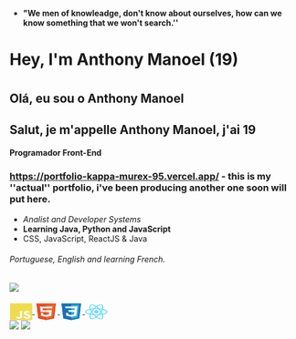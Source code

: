 - __"We men of knowleadge, don't know about ourselves, how can we know something that we won't search.''__

# Hey, I'm Anthony Manoel (19) <h1>
## Olá, eu sou o Anthony Manoel <h4>
  ## Salut, je m'appelle Anthony Manoel, j'ai 19
  #### Programador Front-End
  ### https://portfolio-kappa-murex-95.vercel.app/ - this is my ''actual'' portfolio, i've been producing another one soon will put here.
- _Analist and Developer Systems_
- __Learning Java, Python and JavaScript__
- CSS, JavaScript, ReactJS & Java
###### Portuguese, English and learning French. <h6>
<div>
  <a href="https://github.com/anthonymanoel">
  <img height="200em" src="https://github-readme-stats.vercel.app/api/top-langs/?username=anthonymanoel&layout=compact&langs_count=7&theme=dark"/>
</div>
  <div style="display: inline_block"><br>
  <img align="center" alt="anthony-Js" height="30" width="40" src="https://raw.githubusercontent.com/devicons/devicon/master/icons/javascript/javascript-plain.svg">
  <img align="center" alt="anthony-HTML" height="30" width="40" src="https://raw.githubusercontent.com/devicons/devicon/master/icons/html5/html5-original.svg">
  <img align="center" alt="anthony-CSS" height="30" width="40" src="https://raw.githubusercontent.com/devicons/devicon/master/icons/css3/css3-original.svg">
  <img align="center" alt="anthony-react" height="30" width="40" src="https://raw.githubusercontent.com/devicons/devicon/master/icons/react/react-original.svg"> 
</div>
<div> 
  <a href="https://www.instagram.com/_anthonymanoel__/" target="_blank"><img src="https://img.shields.io/badge/-Instagram-%23E4405F?style=for-the-badge&logo=instagram&logoColor=white" target="_blank"></a>
  <a href = "mailto:anthonymanoel12@gmail.com"><img src="https://img.shields.io/badge/-Gmail-%23333?style=for-the-badge&logo=gmail&logoColor=white" target="_blank"></a>
  </div>

